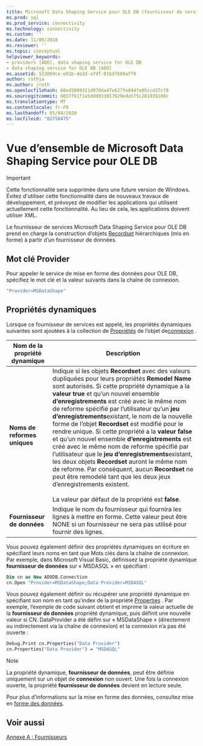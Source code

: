 ```yaml
---
title: Microsoft Data Shaping Service pour OLE DB (fournisseur de services ADO) | Microsoft Docs
ms.prod: sql
ms.prod_service: connectivity
ms.technology: connectivity
ms.custom: ''
ms.date: 11/08/2018
ms.reviewer: ''
ms.topic: conceptual
helpviewer_keywords:
- providers [ADO], data shaping service for OLE DB
- data shaping service for OLE DB [ADO]
ms.assetid: 523009ce-e01b-4e2d-a7df-816d7688aff0
author: rothja
ms.author: jroth
ms.openlocfilehash: 68ed3899311d970da47e627fe844fe05ccd37c78
ms.sourcegitcommit: 6037fb1f1a5ddd933017029eda5f5c281939100c
ms.translationtype: MT
ms.contentlocale: fr-FR
ms.lasthandoff: 05/04/2020
ms.locfileid: "82758475"
---
```

# <a name="microsoft-data-shaping-service-for-ole-db-overview"></a>Vue d’ensemble de Microsoft Data Shaping Service pour OLE DB
> [!IMPORTANT]
>  Cette fonctionnalité sera supprimée dans une future version de Windows. Évitez d'utiliser cette fonctionnalité dans de nouveaux travaux de développement, et prévoyez de modifier les applications qui utilisent actuellement cette fonctionnalité. Au lieu de cela, les applications doivent utiliser XML.

 Le fournisseur de services Microsoft Data Shaping Service pour OLE DB prend en charge la construction d’objets [Recordset](../../../ado/reference/ado-api/recordset-object-ado.md) hiérarchiques (mis en forme) à partir d’un fournisseur de données.

## <a name="provider-keyword"></a>Mot clé Provider
 Pour appeler le service de mise en forme des données pour OLE DB, spécifiez le mot clé et la valeur suivants dans la chaîne de connexion.

```vb
"Provider=MSDataShape"
```

## <a name="dynamic-properties"></a>Propriétés dynamiques
 Lorsque ce fournisseur de services est appelé, les propriétés dynamiques suivantes sont ajoutées à la collection de [Propriétés](../../../ado/reference/ado-api/properties-collection-ado.md) de l’objet de[connexion](../../../ado/reference/ado-api/connection-object-ado.md) .

|Nom de la propriété dynamique|Description|
|---------------------------|-----------------|
|**Noms de reformes uniques**|Indique si les objets **Recordset** avec des valeurs dupliquées pour leurs propriétés **Remodel Name** sont autorisés. Si cette propriété dynamique a la **valeur true** et qu’un nouvel ensemble **d’enregistrements** est créé avec le même nom de reforme spécifié par l’utilisateur qu’un **jeu d’enregistrements**existant, le nom de la nouvelle forme de l’objet **Recordset** est modifié pour le rendre unique. Si cette propriété a la **valeur false** et qu’un nouvel ensemble **d’enregistrements** est créé avec le même nom de reforme spécifié par l’utilisateur que le **jeu d’enregistrements**existant, les deux objets **Recordset** auront le même nom de reforme. Par conséquent, aucun **Recordset** ne peut être remodelé tant que les deux jeux d’enregistrements existent.<br /><br /> La valeur par défaut de la propriété est **false**.|
|**Fournisseur de données**|Indique le nom du fournisseur qui fournira les lignes à mettre en forme. Cette valeur peut être NONE si un fournisseur ne sera pas utilisé pour fournir des lignes.|

 Vous pouvez également définir des propriétés dynamiques en écriture en spécifiant leurs noms en tant que Mots clés dans la chaîne de connexion. Par exemple, dans Microsoft Visual Basic, définissez la propriété dynamique **fournisseur de données** sur « MSDASQL » en spécifiant :

```vb
Dim cn as New ADODB.Connection
cn.Open "Provider=MSDataShape;Data Provider=MSDASQL"
```

 Vous pouvez également définir ou récupérer une propriété dynamique en spécifiant son nom en tant qu’index de la propriété [Properties](../../../ado/reference/ado-api/properties-collection-ado.md) . Par exemple, l’exemple de code suivant obtient et imprime la valeur actuelle de la **fournisseur de données** propriété dynamique, puis définit une nouvelle valeur si CN. DataProvider a été défini sur « MSDataShape » (directement ou indirectement via la chaîne de connexion) et la connexion n’a pas été ouverte :

```vb
Debug.Print cn.Properties("Data Provider")
cn.Properties("Data Provider") = "MSDASQL"
```

> [!NOTE]
>  La propriété dynamique, **fournisseur de données**, peut être définie uniquement sur un objet de **connexion** non ouvert. Une fois la connexion ouverte, la propriété **fournisseur de données** devient en lecture seule.

 Pour plus d’informations sur la mise en forme des données, consultez mise en [forme des données](../../../ado/guide/data/data-shaping-overview.md).

## <a name="see-also"></a>Voir aussi
 [Annexe A : Fournisseurs](../../../ado/guide/appendixes/appendix-a-providers.md)
